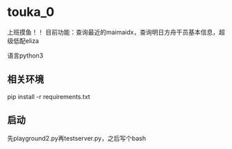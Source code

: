 # touka_0
上班摸鱼！！
目前功能：查询最近的maimaidx，查询明日方舟干员基本信息，超级低配eliza

语言python3


## 相关环境
pip install -r requirements.txt

## 启动
先playground2.py再testserver.py，之后写个bash
